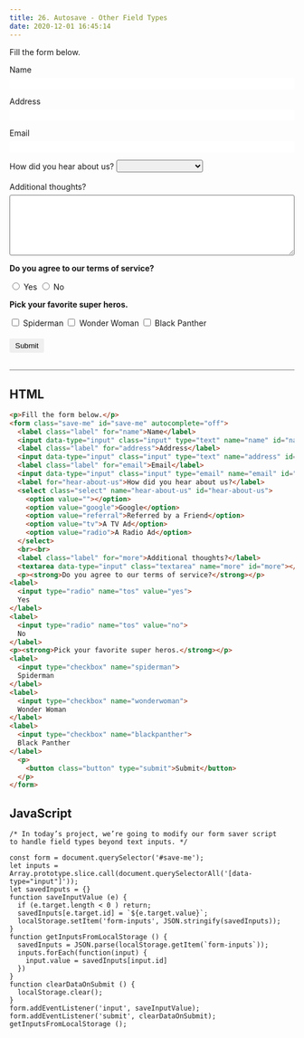 ```yaml
---
title: 26. Autosave - Other Field Types
date: 2020-12-01 16:45:14
---
```


<div class="output-container">

  <style type="text/css">
    .label {
      display: block;
      margin-bottom: 6px;
    }

    .input {
      margin-bottom: 1em;
      width: 100%;
      border: none;
      border-radius: 3px;
      padding: 3px 4px;
      min-width: 100px;
      height: 20px;
    }

    .input:focus {
      outline: none;
      box-shadow: 0 0 3px 1px #8e45ff;
    }

    .checkbox:focus {
      outline: none;
      box-shadow: 0 0 3px 1px #8e45ff;
    }

    .button {
      border-color: white;
      outline: none;
      border: none;
      margin-top: 5px;
      padding: 5px 10px;
      border-radius: 3px;
      font-weight: 600px;
      cursor: pointer;
    }

    .button:focus {
      border: red;
      outline: none;
      box-shadow: 0 0 3px 1px #8e45ff;
    }

    .button:active {
      color: #8e45ff;
    }

    .textarea {
      border-radius: 3px;
      width: 100%;
      height: 8em;
    }

    .textarea:focus {
      outline: none;
      box-shadow: 0 0 3px 1px #8e45ff;
    }

    .select {
      border-radius: 3px;
      height: 22px;
      padding: 3px 4px;
    }
  </style>
  <p>Fill the form below.</p>
  <form class="save-me" id="save-me" autocomplete="off">
    <label class="label" for="name">Name</label>
    <input data-type="input" class="input" type="text" name="name" id="name" autocomplete="off">
    <label class="label" for="address">Address</label>
    <input data-type="input" class="input" type="text" name="address" id="address">
    <label class="label" for="email">Email</label>
    <input data-type="input" class="input" type="email" name="email" id="email">
    <label for="hear-about-us">How did you hear about us?</label>
	  <select class="select" name="hear-about-us" id="hear-about-us">
      <option value=""></option>
      <option value="google">Google</option>
      <option value="referral">Referred by a Friend</option>
      <option value="tv">A TV Ad</option>
      <option value="radio">A Radio Ad</option>
	  </select>
    <br><br>
    <label class="label" for="more">Additional thoughts?</label>
    <textarea data-type="input" class="textarea" name="more" id="more"></textarea>
    <p><strong>Do you agree to our terms of service?</strong></p>
	<label>
		<input type="radio" name="tos" value="yes">
		Yes
	</label>
	<label>
		<input type="radio" name="tos" value="no">
		No
	</label>
	<p><strong>Pick your favorite super heros.</strong></p>
	<label>
		<input type="checkbox" name="spiderman">
		Spiderman
	</label>
	<label>
		<input type="checkbox" name="wonderwoman">
		Wonder Woman
	</label>
	<label>
		<input type="checkbox" name="blackpanther">
		Black Panther
	</label>
    <p>
      <button class="button" type="submit">Submit</button>
    </p>
  </form>
  <script>
    const form = document.querySelector('#save-me');
    let inputs = Array.prototype.slice.call(document.querySelectorAll('[data-type="input"]'));
    let savedInputs = {}
    function saveInputValue (e) {
      if (e.target.length < 0 ) return;
      savedInputs[e.target.id] = `${e.target.value}`;
      localStorage.setItem('autosave-form-inputs', JSON.stringify(savedInputs));
    }
    function getInputsFromLocalStorage () {
      savedInputs = JSON.parse(localStorage.getItem(`autosave-form-inputs`));
      inputs.forEach(function(input) {
        input.value = savedInputs[input.id]
      })
    }
    function clearDataOnSubmit () {
      localStorage.clear();
    }
    form.addEventListener('input', saveInputValue);
    form.addEventListener('submit', clearDataOnSubmit);
    getInputsFromLocalStorage ();
  </script>

</div>

<div class="html-container" style="border-top: .5px solid grey; margin-top: 30px;">

## HTML

```HTML
<p>Fill the form below.</p>
<form class="save-me" id="save-me" autocomplete="off">
  <label class="label" for="name">Name</label>
  <input data-type="input" class="input" type="text" name="name" id="name" autocomplete="off">
  <label class="label" for="address">Address</label>
  <input data-type="input" class="input" type="text" name="address" id="address">
  <label class="label" for="email">Email</label>
  <input data-type="input" class="input" type="email" name="email" id="email">
  <label for="hear-about-us">How did you hear about us?</label>
  <select class="select" name="hear-about-us" id="hear-about-us">
    <option value=""></option>
    <option value="google">Google</option>
    <option value="referral">Referred by a Friend</option>
    <option value="tv">A TV Ad</option>
    <option value="radio">A Radio Ad</option>
  </select>
  <br><br>
  <label class="label" for="more">Additional thoughts?</label>
  <textarea data-type="input" class="textarea" name="more" id="more"></textarea>
  <p><strong>Do you agree to our terms of service?</strong></p>
<label>
  <input type="radio" name="tos" value="yes">
  Yes
</label>
<label>
  <input type="radio" name="tos" value="no">
  No
</label>
<p><strong>Pick your favorite super heros.</strong></p>
<label>
  <input type="checkbox" name="spiderman">
  Spiderman
</label>
<label>
  <input type="checkbox" name="wonderwoman">
  Wonder Woman
</label>
<label>
  <input type="checkbox" name="blackpanther">
  Black Panther
</label>
  <p>
    <button class="button" type="submit">Submit</button>
  </p>
</form>
```

</div>
<div class="js-container">

## JavaScript

```JS
/* In today’s project, we’re going to modify our form saver script
to handle field types beyond text inputs. */

const form = document.querySelector('#save-me');
let inputs = Array.prototype.slice.call(document.querySelectorAll('[data-type="input"]'));
let savedInputs = {}
function saveInputValue (e) {
  if (e.target.length < 0 ) return;
  savedInputs[e.target.id] = `${e.target.value}`;
  localStorage.setItem('form-inputs', JSON.stringify(savedInputs));
}
function getInputsFromLocalStorage () {
  savedInputs = JSON.parse(localStorage.getItem(`form-inputs`));
  inputs.forEach(function(input) {
    input.value = savedInputs[input.id]
  })
}
function clearDataOnSubmit () {
  localStorage.clear();
}
form.addEventListener('input', saveInputValue);
form.addEventListener('submit', clearDataOnSubmit);
getInputsFromLocalStorage ();
```

</div>
